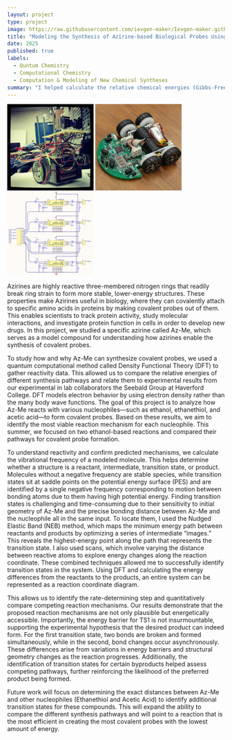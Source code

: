 ```yaml
---
layout: project
type: project
image: https://raw.githubusercontent.com/ievgen-maker/Ievgen-maker.github.io/refs/heads/main/projects/2H_Azirine.png
title: "Modeling the Synthesis of Azirine-based Biological Probes Using Density Functional Theory"
date: 2025
published: true
labels:
  - Quntum Chemistry
  - Computational Chemistry
  - Computation & Modeling of New Chemical Syntheses
summary: "I helped calculate the relative chemical energies (Gibbs-Free Energy, Enthalpy, Electronic) of multiple new synthetic pathways that create biological probes from 2H-Azirine Reactant."
---
```


<div class="text-center p-4">
  <img width="200px" src="../img/micromouse/micromouse-robot.png" class="img-thumbnail" >
  <img width="200px" src="../img/micromouse/micromouse-robot-2.jpg" class="img-thumbnail" >
  <img width="200px" src="../img/micromouse/micromouse-circuit.png" class="img-thumbnail" >
</div>

Azirines are highly reactive three-membered nitrogen rings that readily break ring strain to form more stable, lower-energy structures. These properties make Azirines useful in biology, where they can covalently attach to specific amino acids in proteins by making covalent probes out of them. This enables scientists to track protein activity, study molecular interactions, and investigate protein function in cells in order to develop new drugs. In this project, we studied a specific azirine called Az-Me, which serves as a model compound for understanding how azirines enable the synthesis of covalent probes.

To study how and why Az-Me can synthesize covalent probes, we used a quantum computational method called Density Functional Theory (DFT) to gather reactivity data. This allowed us to compare the relative energies of different synthesis pathways and relate them to experimental results from our experimental in lab collaborators the Seebald Group at Haverford College. DFT models electron behavior by using  electron density rather than the many body wave functions. The goal of this project is to analyze how Az-Me reacts with various nucleophiles—such as ethanol, ethanethiol, and acetic acid—to form covalent probes. Based on these results, we aim to identify the most viable reaction mechanism for each nucleophile. This summer, we focused on two ethanol-based reactions and compared their pathways for covalent probe formation.

To understand reactivity and confirm predicted mechanisms, we calculate the vibrational frequency of a modeled molecule. This helps determine whether a structure is a reactant, intermediate, transition state, or product. Molecules without a negative frequency are stable species, while transition states sit at saddle points on the potential energy surface (PES) and are identified by a single negative frequency corresponding to motion between bonding atoms due to them having high potential energy. Finding transition states is challenging and time-consuming due to their sensitivity to initial geometry of Az-Me and the precise bonding distance between Az-Me and the nucleophile all in the same input. To locate them, I used the Nudged Elastic Band (NEB) method, which maps the minimum energy path between reactants and products by optimizing a series of intermediate “images.” This reveals the highest-energy point along the path that represents the transition state. I also used scans, which involve varying the distance between reactive atoms to explore energy changes along the reaction coordinate. These combined techniques allowed me to successfully identify transition states in the system.
Using DFT and calculating the energy differences from the reactants to the products, an entire system can be represented as a reaction coordinate diagram. 

This allows us to identify the rate-determining step and quantitatively compare competing reaction mechanisms.
Our results demonstrate that the proposed reaction mechanisms are not only plausible but energetically accessible.  Importantly, the energy barrier for TS1 is not insurmountable, supporting the experimental hypothesis that the desired product can indeed form. For the first transition state, two bonds are broken and formed simultaneously, while in the second, bond changes occur asynchronously. These differences arise from variations in energy barriers and structural geometry changes as the reaction progresses. Additionally, the identification of transition states for certain byproducts helped assess competing pathways, further reinforcing the likelihood of the preferred product being formed. 

Future work will focus on determining the exact distances between Az-Me and other nucleophiles (Ethanethiol and Acetic Acid) to identify additional transition states for these compounds. This will expand the ability to compare the different synthesis pathways and will point to a reaction that is the most efficient in creating the most covalent probes with the lowest amount of energy.

